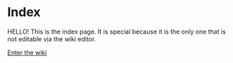 # Index

HELLO! This is the index page. It is special because it is the only one that is not editable via the wiki editor.

[Enter the wiki](https://4d.gg/wiki/)
